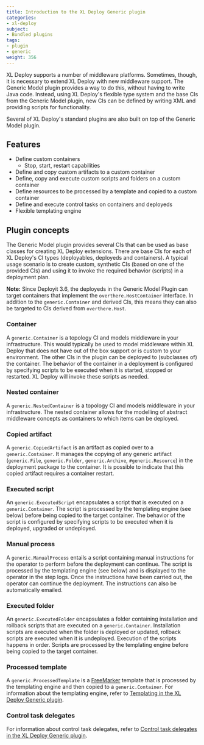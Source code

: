 ```yaml
---
title: Introduction to the XL Deploy Generic plugin
categories:
- xl-deploy
subject:
- Bundled plugins
tags:
- plugin
- generic
weight: 356
---
```


XL Deploy supports a number of middleware platforms. Sometimes, though, it is necessary to extend XL Deploy with new middleware support. The Generic Model plugin provides a way to do this, without having to write Java code. Instead, using XL Deploy's flexible type system and the base CIs from the Generic Model plugin, new CIs can be defined by writing XML and providing scripts for functionality.

Several of XL Deploy's standard plugins are also built on top of the Generic Model plugin.

## Features

* Define custom containers
    * Stop, start, restart capabilities
* Define and copy custom artifacts to a custom container
* Define, copy and execute custom scripts and folders on a custom container
* Define resources to be processed by a template and copied to a custom container
* Define and execute control tasks on containers and deployeds
* Flexible templating engine

## Plugin concepts

The Generic Model plugin provides several CIs that can be used as base classes for creating XL Deploy extensions. There are base CIs for each of XL Deploy's CI types (deployables, deployeds and containers). A typical usage scenario is to create custom, synthetic CIs (based on one of the provided CIs) and using it to invoke the required behavior (scripts) in a deployment plan.

**Note:** Since Deployit 3.6, the deployeds in the Generic Model Plugin can target containers that implement the `overthere.HostContainer` interface. In addition to the `generic.Container` and derived CIs, this means they can also be targeted to CIs derived from `overthere.Host`.

### Container

A `generic.Container` is a topology CI and models middleware in your infrastructure. This would typically be used to model middleware within XL Deploy that does not have out of the box support or is custom to your environment. The other CIs in the plugin can be deployed to (subclasses of) the container. The behavior of the container in a deployment is configured by specifying scripts to be executed when it is started, stopped or restarted. XL Deploy will invoke these scripts as needed.

### Nested container

A `generic.NestedContainer` is a topology CI and models middleware in your infrastructure. The nested container allows for the modelling of abstract middleware concepts as containers to which items can be deployed.

### Copied artifact

A `generic.CopiedArtifact` is  an artifact as copied over to a `generic.Container`. It manages the copying of any generic artifact (`generic.File`, `generic.Folder`, `generic.Archive`, `#generic.Resource`) in the deployment package to the container. It is possible to indicate that this copied artifact requires a container restart.

### Executed script

An `generic.ExecutedScript` encapsulates a script that is executed on a `generic.Container`. The script is processed by the templating engine (see below) before being copied to the target container. The behavior of the script is configured by specifying scripts to be executed when it is deployed, upgraded or undeployed.

### Manual process

A `generic.ManualProcess` entails a script containing manual instructions for the operator to perform before the deployment can continue. The script is processed by the templating engine (see below) and is displayed to the operator in the step logs. Once the instructions have been carried out, the operator can continue the deployment.  The instructions can also be automatically emailed.

### Executed folder

An `generic.ExecutedFolder` encapsulates a folder containing installation and rollback scripts that are executed on a `generic.Container`. Installation scripts are executed when the folder is deployed or updated, rollback scripts are executed when it is undeployed. Execution of the scripts happens in order. Scripts are processed by the templating engine before being copied to the target container.

### Processed template

A `generic.ProcessedTemplate` is a [FreeMarker](http://freemarker.sourceforge.net/) template that is processed by the templating engine and then copied to a `generic.Container`. For information about the templating engine, refer to [Templating in the XL Deploy Generic plugin](/xl-deploy/concept/templating-in-the-xl-deploy-generic-plugin.html).

### Control task delegates

For information about control task delegates, refer to [Control task delegates in the XL Deploy Generic plugin](/xl-deploy/concept/control-task-delegates-in-the-xl-deploy-generic-plugin.html).

